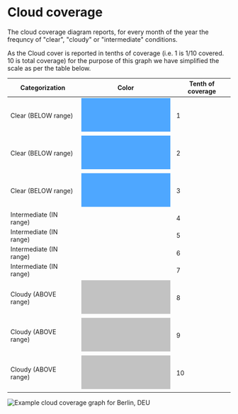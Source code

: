 # Cloud coverage

The cloud coverage diagram reports, for every month of the year the frequncy of "clear", "cloudy" or "intermediate" conditions.

As the Cloud cover is reported in tenths of coverage (i.e. 1 is 1/10 covered. 10 is total coverage) for the purpose of this graph we have simplified the scale as per the table below.&#x20;

| Categorization          | Color                                                                    | Tenth of coverage |
| ----------------------- | ------------------------------------------------------------------------ | ----------------- |
| Clear (BELOW range)     | <img src="../../../.gitbook/assets/clear.png" alt="" data-size="line">   | 1                 |
| Clear (BELOW range)     | <img src="../../../.gitbook/assets/clear.png" alt="" data-size="line">   | 2                 |
| Clear (BELOW range)     | <img src="../../../.gitbook/assets/clear.png" alt="" data-size="line">   | 3                 |
| Intermediate (IN range) |                                                                          | 4                 |
| Intermediate (IN range) |                                                                          | 5                 |
| Intermediate (IN range) |                                                                          | 6                 |
| Intermediate (IN range) |                                                                          | 7                 |
| Cloudy (ABOVE range)    | <img src="../../../.gitbook/assets/cloudy.png" alt="" data-size="line">  | 8                 |
| Cloudy (ABOVE range)    | <img src="../../../.gitbook/assets/cloudy.png" alt="" data-size="line">  | 9                 |
| Cloudy (ABOVE range)    | <img src="../../../.gitbook/assets/cloudy.png" alt="" data-size="line">  | 10                |

![Example cloud coverage graph for Berlin, DEU](../../../.gitbook/assets/cbeclima\_berlin\_deu\_cloud\_cover\_sun\_tab.svg)
